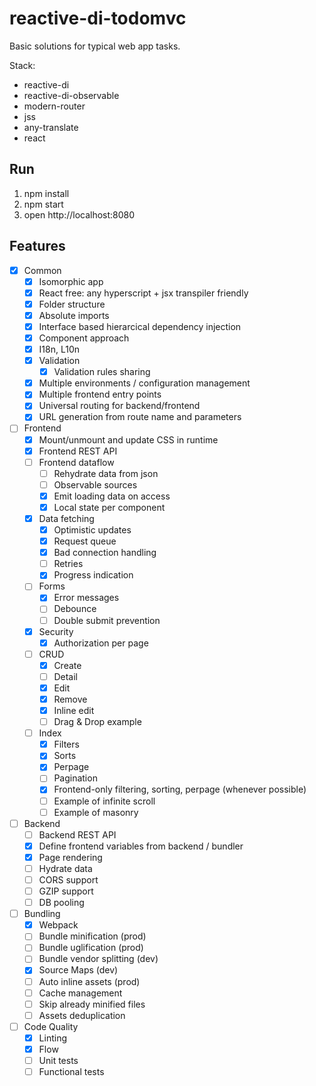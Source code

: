 # reactive-di-todomvc

Basic solutions for typical web app tasks.

Stack:
 - reactive-di
 - reactive-di-observable
 - modern-router
 - jss
 - any-translate
 - react

## Run

1. npm install
2. npm start
3. open http://localhost:8080

## Features

- [x] Common
  - [x] Isomorphic app
  - [x] React free: any hyperscript + jsx transpiler friendly
  - [x] Folder structure
  - [x] Absolute imports
  - [x] Interface based hierarcical dependency injection
  - [x] Component approach
  - [x] I18n, L10n
  - [x] Validation
    - [x] Validation rules sharing
  - [x] Multiple environments / configuration management
  - [x] Multiple frontend entry points
  - [x] Universal routing for backend/frontend
  - [x] URL generation from route name and parameters

- [ ] Frontend
  - [x] Mount/unmount and update CSS in runtime
  - [x] Frontend REST API
  - [ ] Frontend dataflow
    - [ ] Rehydrate data from json
    - [ ] Observable sources
    - [x] Emit loading data on access
    - [x] Local state per component
  - [x] Data fetching
    - [x] Optimistic updates
    - [x] Request queue
    - [x] Bad connection handling
    - [ ] Retries
    - [x] Progress indication
  - [ ] Forms
    - [x] Error messages
    - [ ] Debounce
    - [ ] Double submit prevention
  - [x] Security
    - [x] Authorization per page
  - [ ] CRUD
    - [x] Create
    - [ ] Detail
    - [x] Edit
    - [x] Remove
    - [x] Inline edit
    - [ ] Drag & Drop example
  - [ ] Index
    - [x] Filters
    - [x] Sorts
    - [x] Perpage
    - [ ] Pagination
    - [x] Frontend-only filtering, sorting, perpage (whenever possible)
    - [ ] Example of infinite scroll
    - [ ] Example of masonry

- [ ] Backend
  - [ ] Backend REST API
  - [x] Define frontend variables from backend / bundler
  - [x] Page rendering
  - [ ] Hydrate data
  - [ ] CORS support
  - [ ] GZIP support
  - [ ] DB pooling

- [ ] Bundling
  - [x] Webpack
  - [ ] Bundle minification (prod)
  - [ ] Bundle uglification (prod)
  - [ ] Bundle vendor splitting (dev)
  - [x] Source Maps (dev)
  - [ ] Auto inline assets (prod)
  - [ ] Cache management
  - [ ] Skip already minified files
  - [ ] Assets deduplication

- [ ] Code Quality
  - [x] Linting
  - [x] Flow
  - [ ] Unit tests
  - [ ] Functional tests
